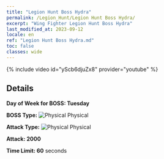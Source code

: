 ```yaml
---
title: "Legion Hunt Boss Hydra"
permalink: /Legion_Hunt/Legion Hunt Boss Hydra/
excerpt: "Wing Fighter Legion Hunt Boss Hydra"
last_modified_at: 2023-09-12
locale: en
ref: "Legion Hunt Boss Hydra.md"
toc: false
classes: wide
---
```



{% include video id="yScb6djuZx8" provider="youtube" %}

## Details

  **Day of Week for BOSS: Tuesday**

  **BOSS Type:** ![Physical](/images/common_sx_icon9.png) Physical

  **Attack Type:** ![Physical](/images/common_sx_icon9.png) Physical

  **Attack: 2000**

  **Time Limit: 60** seconds

